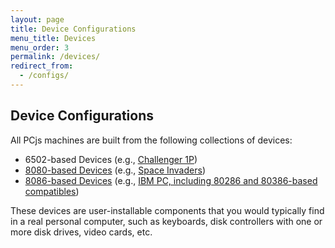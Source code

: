 ```yaml
---
layout: page
title: Device Configurations
menu_title: Devices
menu_order: 3
permalink: /devices/
redirect_from:
  - /configs/
---
```


Device Configurations
---

All PCjs machines are built from the following collections of devices:
 
* 6502-based Devices (e.g., [Challenger 1P](c1p/machine/))
* [8080-based Devices](pc8080/) (e.g., [Space Invaders](pc8080/machine/invaders/))
* [8086-based Devices](pc/) (e.g., [IBM PC, including 80286 and 80386-based compatibles](pc/machine/))

These devices are user-installable components that you would typically find in a real personal computer,
such as keyboards, disk controllers with one or more disk drives, video cards, etc.
